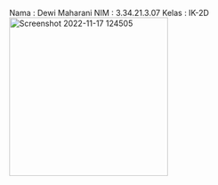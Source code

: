 Nama  : Dewi Maharani
NIM   : 3.34.21.3.07
Kelas : IK-2D
<img width="285" alt="Screenshot 2022-11-17 124505" src="https://user-images.githubusercontent.com/116903708/202366522-0b2bb3e9-bd50-4211-bb30-f7029f0d3c58.png">
